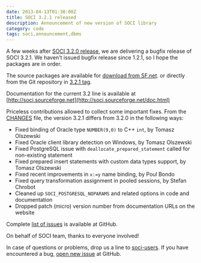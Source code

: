 ```yaml
---
date: 2013-04-13T01:30:00Z
title: SOCI 3.2.1 released
description: Announcement of new version of SOCI library
category: code
tags: soci,announcement,dbms
---
```


A few weeks after [SOCI 3.2.0 release](/posts/2013/03/26/soci-3-2-0-released/),
we are delivering a bugfix release of SOCI 3.2.1. We haven't issued bugfix
release since 1.2.1, so I hope the packages are in order.

The source packages are available for 
[download from SF.net](https://sourceforge.net/projects/soci/files/soci/soci-3.2.1/).
or directly from the Git repository in [3.2.1 tag](https://github.com/SOCI/soci/tree/3.2.1).

Documentation for the current 3.2 line is available at 
[http://soci.sourceforge.net](http://soci.sourceforge.net/doc.html)

Priceless contributions allowed to collect some important fixes.
From the [CHANGES](https://github.com/SOCI/soci/blob/3.2.0/src/CHANGES) file, 
the version 3.2.1 differs from 3.2.0 in the following ways:

* Fixed binding of Oracle type `NUMBER(9,0)` to C++ `int`, by Tomasz Olszewski
* Fixed Oracle client library detection on Windows, by Tomasz Olszewski
* Fixed PostgreSQL issue with `deallocate_prepared_statement` called for non-existing statement
* Fixed prepared insert statements with custom data types support, by Tomasz Olszewski
* Fixed recent improvements in `x:=y` name binding, by Poul Bondo
* Fixed query transformation assignment in pooled sessions, by Stefan Chrobot
* Cleaned up `SOCI_POSTGRESQL_NOPARAMS` and related options in code and documentation
* Dropped patch (micro) version number from documentation URLs on the website

Complete [list of issues](https://github.com/SOCI/soci/issues?milestone=4&state=closed) 
is available at GitHub.

On behalf of SOCI team, thanks to everyone involved!

In case of questions or problems, drop us a line to 
[soci-users](https://lists.sourceforge.net/lists/listinfo/soci-users).
If you have encountered a bug, [open new issue](https://github.com/SOCI/soci/issues)
at GitHub.
